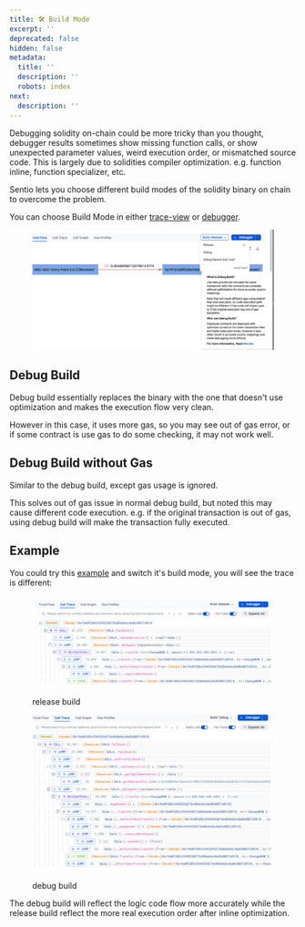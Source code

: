 ```yaml
---
title: 🛠️ Build Mode
excerpt: ''
deprecated: false
hidden: false
metadata:
  title: ''
  description: ''
  robots: index
next:
  description: ''
---
```

Debugging solidity on-chain could be more tricky than you thought, debugger results sometimes show missing function calls, or show unexpected parameter values, weird execution order, or mismatched source code. This is largely due to solidities compiler optimization. e.g. function inline, function specializer, etc.

Sentio lets you choose different build modes of the solidity binary on chain to overcome the problem.

You can choose Build Mode in either [trace-view](trace-view "mention") or [debugger](debugger/ "mention").&#x20;

<figure><img src="https://raw.githubusercontent.com/sentioxyz/docs/main/.gitbook/assets/image (40).png" alt=""><figcaption></figcaption></figure>

## Debug Build

Debug build essentially replaces the binary with the one that doesn't use optimization and makes the execution flow very clean.&#x20;

However in this case, it uses more gas, so you may see out of gas error, or if some contract is use gas to do some checking, it may not work well.

## Debug Build without Gas

Similar to the debug build, except gas usage is ignored.&#x20;

This solves out of gas issue in normal debug build, but noted this may cause different code execution. e.g. if the original transaction is out of gas, using debug build will make the transaction fully executed.

## Example

You could try this [example](https://app.sentio.xyz/tx/1/0x6585fd39cd22ad2c558855403dc367462b48cd48b56431424138dc9df8227853) and switch it's build mode, you will see the trace is different:

<figure><img src="https://raw.githubusercontent.com/sentioxyz/docs/main/.gitbook/assets/image (1) (1) (1) (1) (1).png" alt=""><figcaption><p>release build</p></figcaption></figure>

<figure><img src="https://raw.githubusercontent.com/sentioxyz/docs/main/.gitbook/assets/image (3).png" alt=""><figcaption><p>debug build</p></figcaption></figure>

The debug build will reflect the logic code flow more accurately while the release build reflect the more real execution order after inline optimization.